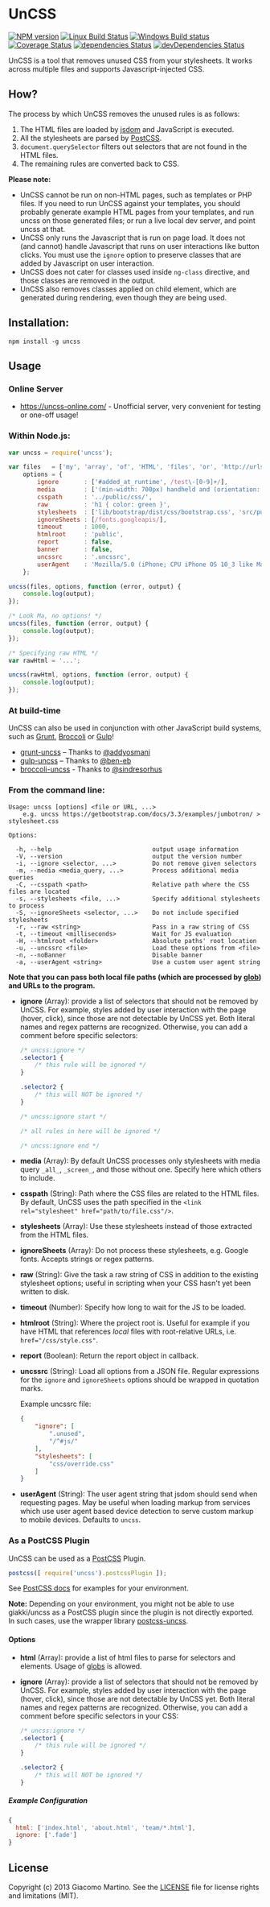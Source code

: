 # UnCSS

[![NPM version](https://img.shields.io/npm/v/uncss.svg)](https://www.npmjs.com/package/uncss)
[![Linux Build Status](https://img.shields.io/travis/giakki/uncss/master.svg?label=Linux%20build)](https://travis-ci.org/giakki/uncss)
[![Windows Build status](https://img.shields.io/appveyor/ci/giakki/uncss/master.svg?label=Windows%20build)](https://ci.appveyor.com/project/giakki/uncss/branch/master)
[![Coverage Status](https://img.shields.io/coveralls/giakki/uncss.svg)](https://coveralls.io/r/giakki/uncss?branch=master)
[![dependencies Status](https://img.shields.io/david/giakki/uncss.svg)](https://david-dm.org/giakki/uncss)
[![devDependencies Status](https://img.shields.io/david/dev/giakki/uncss.svg)](https://david-dm.org/giakki/uncss?type=dev)

UnCSS is a tool that removes unused CSS from your stylesheets.
It works across multiple files and supports Javascript-injected CSS.

## How?

The process by which UnCSS removes the unused rules is as follows:

1. The HTML files are loaded by [jsdom](https://github.com/tmpvar/jsdom) and JavaScript is executed.
2. All the stylesheets are parsed by [PostCSS](https://github.com/postcss/postcss).
3. `document.querySelector` filters out selectors that are not found in the HTML files.
4. The remaining rules are converted back to CSS.

**Please note:**

- UnCSS cannot be run on non-HTML pages, such as templates or PHP files. If you need to run UnCSS against your templates, you should probably generate example HTML pages from your templates, and run uncss on those generated files; or run a live local dev server, and point uncss at that.
- UnCSS only runs the Javascript that is run on page load. It does not (and cannot) handle Javascript that runs on user interactions like button clicks. You must use the `ignore` option to preserve classes that are added by Javascript on user interaction.
- UnCSS does not cater for classes used inside `ng-class` directive, and those classes are removed in the output.
- UnCSS also removes classes applied on child element, which are generated during rendering, even though they are being used. 

## Installation:

```shell
npm install -g uncss
```

## Usage

### Online Server

- https://uncss-online.com/ - Unofficial server, very convenient for testing or one-off usage!

### Within Node.js:

```js
var uncss = require('uncss');

var files   = ['my', 'array', 'of', 'HTML', 'files', 'or', 'http://urls.com'],
    options = {
        ignore       : ['#added_at_runtime', /test\-[0-9]+/],
        media        : ['(min-width: 700px) handheld and (orientation: landscape)'],
        csspath      : '../public/css/',
        raw          : 'h1 { color: green }',
        stylesheets  : ['lib/bootstrap/dist/css/bootstrap.css', 'src/public/css/main.css'],
        ignoreSheets : [/fonts.googleapis/],
        timeout      : 1000,
        htmlroot     : 'public',
        report       : false,
        banner       : false,
        uncssrc      : '.uncssrc',
        userAgent    : 'Mozilla/5.0 (iPhone; CPU iPhone OS 10_3 like Mac OS X)'
    };

uncss(files, options, function (error, output) {
    console.log(output);
});

/* Look Ma, no options! */
uncss(files, function (error, output) {
    console.log(output);
});

/* Specifying raw HTML */
var rawHtml = '...';

uncss(rawHtml, options, function (error, output) {
    console.log(output);
});
```

### At build-time

UnCSS can also be used in conjunction with other JavaScript build systems, such as [Grunt](https://github.com/gruntjs/grunt), [Broccoli](https://github.com/broccolijs/broccoli#readme) or [Gulp](https://github.com/gulpjs/gulp)!

- [grunt-uncss](https://github.com/addyosmani/grunt-uncss) – Thanks to [@addyosmani](https://github.com/addyosmani)
- [gulp-uncss](https://github.com/ben-eb/gulp-uncss) – Thanks to [@ben-eb](https://github.com/ben-eb)
- [broccoli-uncss](https://github.com/sindresorhus/broccoli-uncss) - Thanks to [@sindresorhus](https://github.com/sindresorhus)

### From the command line:

```
Usage: uncss [options] <file or URL, ...>
    e.g. uncss https://getbootstrap.com/docs/3.3/examples/jumbotron/ > stylesheet.css

Options:

  -h, --help                            output usage information
  -V, --version                         output the version number
  -i, --ignore <selector, ...>          Do not remove given selectors
  -m, --media <media_query, ...>        Process additional media queries
  -C, --csspath <path>                  Relative path where the CSS files are located
  -s, --stylesheets <file, ...>         Specify additional stylesheets to process
  -S, --ignoreSheets <selector, ...>    Do not include specified stylesheets
  -r, --raw <string>                    Pass in a raw string of CSS
  -t, --timeout <milliseconds>          Wait for JS evaluation
  -H, --htmlroot <folder>               Absolute paths' root location
  -u, --uncssrc <file>                  Load these options from <file>
  -n, --noBanner                        Disable banner
  -a, --userAgent <string>              Use a custom user agent string
```

**Note that you can pass both local file paths (which are processed by [glob](https://github.com/isaacs/node-glob)) and URLs to the program.**

- **ignore** (Array): provide a list of selectors that should not be removed by UnCSS. For example, styles added by user interaction with the page (hover, click), since those are not detectable by UnCSS yet. Both literal names and regex patterns are recognized. Otherwise, you can add a comment before specific selectors:

  ```css
  /* uncss:ignore */
  .selector1 {
      /* this rule will be ignored */
  }

  .selector2 {
      /* this will NOT be ignored */
  }

  /* uncss:ignore start */

  /* all rules in here will be ignored */

  /* uncss:ignore end */
  ```

- **media** (Array): By default UnCSS processes only stylesheets with media query `_all_`, `_screen_`, and those without one. Specify here which others to include.

- **csspath** (String): Path where the CSS files are related to the HTML files. By default, UnCSS uses the path specified in the `<link rel="stylesheet" href="path/to/file.css"/>`.

- **stylesheets** (Array): Use these stylesheets instead of those extracted from the HTML files.

- **ignoreSheets** (Array): Do not process these stylesheets, e.g. Google fonts. Accepts strings or regex patterns.

- **raw** (String): Give the task a raw string of CSS in addition to the existing stylesheet options; useful in scripting when your CSS hasn't yet been written to disk.

- **timeout** (Number): Specify how long to wait for the JS to be loaded.

- **htmlroot** (String): Where the project root is. Useful for example if you have HTML that references _local_ files with root-relative URLs, i.e. `href="/css/style.css"`.

- **report** (Boolean): Return the report object in callback.

- **uncssrc** (String): Load all options from a JSON file. Regular expressions for the `ignore` and `ignoreSheets` options should be wrapped in quotation marks.

  Example uncssrc file:

  ```json
  {
      "ignore": [
          ".unused",
          "/^#js/"
      ],
      "stylesheets": [
          "css/override.css"
      ]
  }
  ```
- **userAgent** (String): The user agent string that jsdom should send when requesting pages. May be useful when loading markup from services which use user agent based device detection to serve custom markup to mobile devices. Defaults to `uncss`.

### As a PostCSS Plugin

UnCSS can be used as a [PostCSS](https://github.com/postcss/postcss) Plugin.

```js
postcss([ require('uncss').postcssPlugin ]);
```

See [PostCSS docs](https://github.com/postcss/postcss) for examples for your environment.

**Note:** Depending on your environment, you might not be able to use giakki/uncss as a PostCSS plugin since the plugin is not directly exported. In such cases, use the wrapper library [postcss-uncss](https://github.com/RyanZim/postcss-uncss).

#### Options

- **html** (Array): provide a list of html files to parse for selectors and elements. Usage of [globs](https://github.com/isaacs/node-glob) is allowed.

- **ignore** (Array): provide a list of selectors that should not be removed by UnCSS. For example, styles added by user interaction with the page (hover, click), since those are not detectable by UnCSS yet. Both literal names and regex patterns are recognized. Otherwise, you can add a comment before specific selectors in your CSS:

  ```css
  /* uncss:ignore */
  .selector1 {
      /* this rule will be ignored */
  }

  .selector2 {
      /* this will NOT be ignored */
  }
  ```

##### Example Configuration

```js
{
  html: ['index.html', 'about.html', 'team/*.html'],
  ignore: ['.fade']
}
```

## License

Copyright (c) 2013 Giacomo Martino. See the [LICENSE](/LICENSE.md) file for license rights and limitations (MIT).
